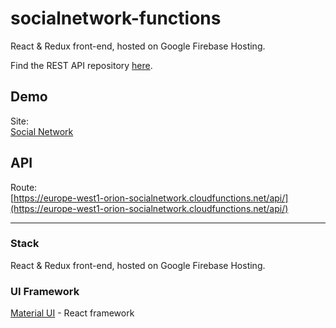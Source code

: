 # socialnetwork-functions
React & Redux front-end, hosted on Google Firebase Hosting. 

Find the REST API repository [here](https://github.com/6Orion/socialnetwork-functions).

## Demo
Site: </br>
[Social Network](https://bit.ly/2ABep1S) 

## API
Route: </br>
[https://europe-west1-orion-socialnetwork.cloudfunctions.net/api/](https://europe-west1-orion-socialnetwork.cloudfunctions.net/api/)

---
### Stack
React & Redux front-end, hosted on Google Firebase Hosting.

### UI Framework
[Material UI](https://material-ui.com) - React framework
